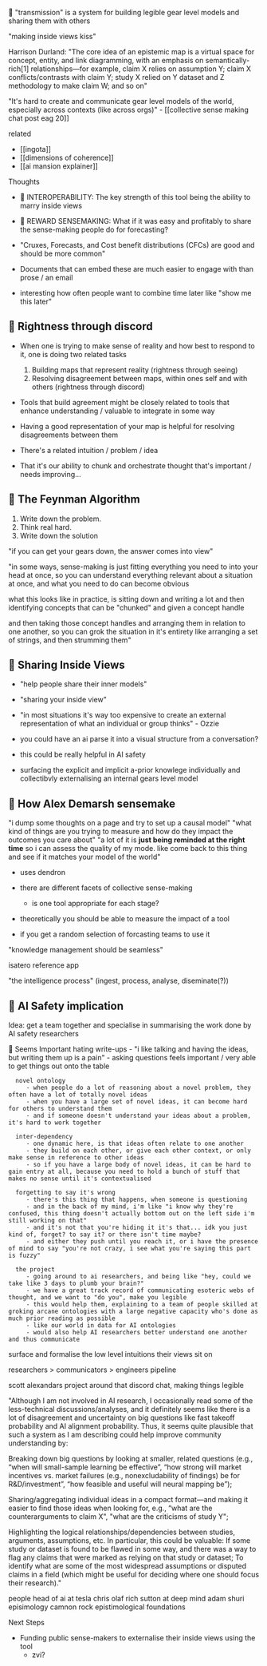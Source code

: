 💈
   "transmission" is a system for building legible gear level models and sharing them with others

   "making inside views kiss"

   Harrison Durland: "The core idea of an epistemic map is a virtual space for concept, entity, and link diagramming, with an emphasis on semantically-rich[1] relationships—for example, claim X relies on assumption Y; claim X conflicts/contrasts with claim Y; study X relied on Y  dataset and Z methodology to make claim W; and so on"

   "It's hard to create and communicate gear level models of the world, especially across contexts (like across orgs)" - [[collective sense making chat post eag 20]]

related
   - [[ingota]]
   - [[dimensions of coherence]]
   - [[ai mansion explainer]]

Thoughts
   - 🧩 INTEROPERABILITY:     The key strength of this tool being the ability to marry inside views 

   - 🤝 REWARD SENSEMAKING:   What if it was easy and profitably to share the sense-making people do for forecasting?

   - "Cruxes, Forecasts, and Cost benefit distributions (CFCs) are good and should be more common"

   - Documents that can embed these are much easier to engage with than prose / an email

   - interesting how often people want to combine time later like "show me this later"

## 🔨 Rightness through discord
   - When one is trying to make sense of reality and how best to respond to it, one is doing two related tasks
      1. Building maps that represent reality (rightness through seeing)
      2. Resolving disagreement between maps, within ones self and with others (rightness through discord)

   - Tools that build agreement might be closely related to tools that enhance understanding / valuable to integrate in some way

   - Having a good representation of your map is helpful for resolving disagreements between them

   - There's a related intuition / problem / idea
   - That it's our ability to chunk and orchestrate thought that's important / needs improving...

## 🔪 The Feynman Algorithm
   1. Write down the problem.
   2. Think real hard.
   3. Write down the solution

   "if you can get your gears down, the answer comes into view"

   "in some ways, sense-making is just fitting everything you need to into your head at once, so you can understand
   everything relevant about a situation at once, and what you need to do can become obvious
   
   what this looks like in practice, is sitting down and writing a lot
   and then identifying concepts that can be "chunked" and given a concept handle

   and then taking those concept handles and arranging them in relation to one another, so you can grok the situation in it's entirety
   like arranging a set of strings, and then strumming them"

## 💠 Sharing Inside Views
   - "help people share their inner models"
   - "sharing your inside view"
   - "in most situations it's way too expensive to create an external representation of what an individual or group thinks" - Ozzie
   - you could have an ai parse it into a visual structure from a conversation?
   - this could be really helpful in AI safety

   - surfacing the explicit and implicit a-prior knowlege individually and collectibvly
   externalising an internal gears level model

## 🧪 How Alex Demarsh sensemake
   "i dump some thoughts on a page and try to set up a causal model"
   "what kind of things are you trying to measure and how do they impact the outcomes you care about"
   "a lot of it is **just being reminded at the right time** so i can assess the quality of my mode. like come back to this thing and see if it matches your model of the world"
   
   - uses dendron

   - there are different facets of collective sense-making
      - is one tool appropriate for each stage?

   - theoretically you should be able to measure the impact of a tool
   - if you get a random selection of forcasting teams to use it

   "knowledge management should be seamless"

   isatero reference app
   
   "the intelligence process" (ingest, process, analyse, diseminate(?))

## 🤖 AI Safety implication
   Idea: get a team together and specialise in summarising the work done by AI safety researchers

   💠 Seems Important
      hating write-ups
         - "i like talking and having the ideas, but writing them up is a pain"
         - asking questions feels important / very able to get things out onto the table

      novel ontology
         - when people do a lot of reasoning about a novel problem, they often have a lot of totally novel ideas
         - when you have a large set of novel ideas, it can become hard for others to understand them
         - and if someone doesn't understand your ideas about a problem, it's hard to work together

      inter-dependency
         - one dynamic here, is that ideas often relate to one another
         - they build on each other, or give each other context, or only make sense in reference to other ideas
         - so if you have a large body of novel ideas, it can be hard to gain entry at all, because you need to hold a bunch of stuff that makes no sense until it's contextualised

      forgetting to say it's wrong
         - there's this thing that happens, when someone is questioning
         - and in the back of my mind, i'm like "i know why they're confused, this thing doesn't actually bottom out on the left side i'm still working on that"
         - and it's not that you're hiding it it's that... idk you just kind of, forget? to say it? or there isn't time maybe?
         - and either they push until you reach it, or i have the presence of mind to say "you're not crazy, i see what you're saying this part is fuzzy"

      the project
         - going around to ai researchers, and being like "hey, could we take like 3 days to plumb your brain?"
         - we have a great track record of communicating esoteric webs of thought, and we want to "do you", make you legible
         - this would help them, explaining to a team of people skilled at groking arcane ontologies with a large negative capacity who's done as much prior reading as possible
         - like our world in data for AI ontologies
         - would also help AI researchers better understand one another and thus communicate 

   surface and formalise the low level intuitions their views sit on

   researchers > communicators > engineers pipeline

   scott alexandars project around that discord chat, making things legible

   "Although I am not involved in AI research, I occasionally read some of the less-technical discussions/analyses, and it definitely seems like there is a lot of disagreement and uncertainty on big questions like fast takeoff probability and AI alignment probability. Thus, it seems quite plausible that such a system as I am describing could help improve community understanding by:

   Breaking down big questions by looking at smaller, related questions (e.g., “when will small-sample learning be effective”, “how strong will market incentives vs. market failures (e.g., nonexcludability of findings) be for R&D/investment”, “how feasible and useful will neural mapping be”);

   Sharing/aggregating individual ideas in a compact format—and making it easier to find those ideas when looking for, e.g., “what are the counterarguments to claim X", "what are the criticisms of study Y";

   Highlighting the logical relationships/dependencies between studies, arguments, assumptions, etc. In particular, this could be valuable:
      If some study or dataset is found to be flawed in some way, and there was a way to flag any claims that were marked as relying on that study or dataset;
      To identify what are some of the most widespread assumptions or disputed claims in a field (which might be useful for deciding where one should focus their research)."

   people
      head of ai at tesla
      chris olaf
      rich sutton at deep mind
      adam shuri episimology
      camnon rock epistimological foundations

Next Steps
   - Funding public sense-makers to externalise their inside views using the tool
      - zvi?
